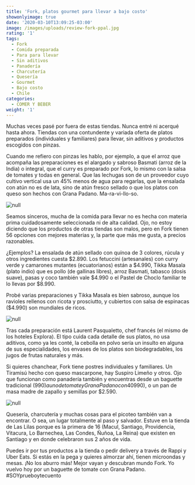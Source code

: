 ```yaml
---
title: 'Fork, platos gourmet para llevar a bajo costo'
showonlyimage: true
date: '2020-03-10T13:09:25-03:00'
image: /images/uploads/review-fork-ppal.jpg
rating: '1'
tags:
  - Fork
  - Comida preparada
  - Para para llevar
  - Sin aditivos
  - Panadería
  - Charcutería
  - Quesería
  - Gourmet
  - Bajo costo
  - Chile
categories:
  - COMER Y BEBER
weight: '1'
---
```

Muchas veces pasé por fuera de estas tiendas. Nunca entré ni acerqué hasta ahora. Tiendas con una contundente y variada oferta de platos preparados (individuales y familiares) para llevar, sin aditivos y productos escogidos con pinzas.

<!--more-->

Cuando me refiero con pinzas les hablo, por ejemplo, a que el arroz que acompaña las preparaciones es el alargado y sabroso Basmati (arroz de la India) o integral, que el curry es preparado por Fork, lo mismo con la salsa de tomates y todas en general. Que las lechugas son de un proveedor cuyo cultivo vertical usa un 45% menos de agua para regarlas, que la ensalada con atún no es de lata, sino de atún fresco sellado o que los platos con queso son hechos con Grana Padano. Ma-ra-vi-llo-so.

![null](/images/uploads/review-fork-2.jpg)

Seamos sinceros, mucha de la comida para llevar no es hecha con materia prima cuidadosamente seleccionada ni de alta calidad. Ojo, no estoy diciendo que los productos de otras tiendas son malos, pero en Fork tienen 56 opciones con mejores materias y, la parte que más me gusta, a precios razonables.

¿Ejemplos? La ensalada de atún sellado con quínoa de 3 colores, rúcula y otros ingredientes cuesta $2.890. Los fetuccini (artesanales) con curry verde y camarones mutantes (ecuatorianos) están a $4.990, Tikka Masala (plato indio) que es pollo (de gallinas libres), arroz Basmati, tabasco (dosis suave), pasas y coco también vale $4.990 o el Pastel de Choclo familiar te lo llevas por $8.990.

Probé varias preparaciones y Tikka Masala es bien sabroso, aunque los ravioles rellenos con ricota y prosciutto, y cubiertos con salsa de espinacas ($4.990) son mundiales de ricos. 

![null](/images/uploads/review-fork-3.jpg)

Tras cada preparación está Laurent Pasqualetto, chef francés (el mismo de los hoteles Explora). El tipo cuida cada detalle de sus platos, no usa aditivos, como ya les conté, la cebolla en polvo sería un insulto en alguna de sus especialidades, los envases de los platos son biodegradables, los jugos de frutas naturales y más.

Si quieres chanchear, Fork tiene postres individuales y familiares. Un Tiramisú hecho con queso mascarpone, hay Suspiro Limeño y otros. Ojo que funcionan como panadería también y encuentras desde un baguette tradicional ($990) a uno de tomate y Grana Padano con 40% de masa madre ($990), o un pan de masa madre de zapallo y semillas por $2.590.

![null](/images/uploads/review-fork-4.jpg)

Quesería, charcutería y muchas cosas para el picoteo también van a encontrar. O sea, un lugar totalmente al paso y salvador. Estuve en la tienda de Las Lilas porque es la primera de 16 (Macul, Santiago, Providencia, Vitacura, Lo Barnechea, Las Condes, Ñuñoa, La Reina) que existen en Santiago y en donde celebraron sus 2 años de vida.

Puedes ir por tus productos a la tienda o pedir delivery a través de Rappi y Uber Eats. Si estás en la pega y quieres almorzar ahí, tienen microondas y mesas. ¡No los aburro más! Mejor vayan y descubran mundo Fork. Yo vuelvo hoy por un baguette de tomate con Grana Padano. #SOYprueboytecuento

